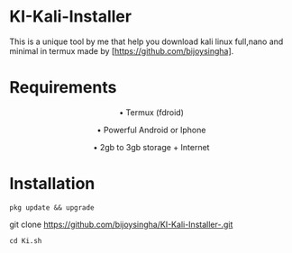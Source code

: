 # KI-Kali-Installer

This is a unique tool by me that help you download kali linux full,nano and minimal in termux made by [https://github.com/bijoysingha].

# Requirements
<p align="center">• Termux (fdroid)</p>
<p align="center">• Powerful Android or Iphone</p> 
<p align="center">• 2gb to 3gb storage + Internet</p> 

# Installation 

```
pkg update && upgrade
```
git clone https://github.com/bijoysingha/KI-Kali-Installer-.git
```
cd Ki.sh

